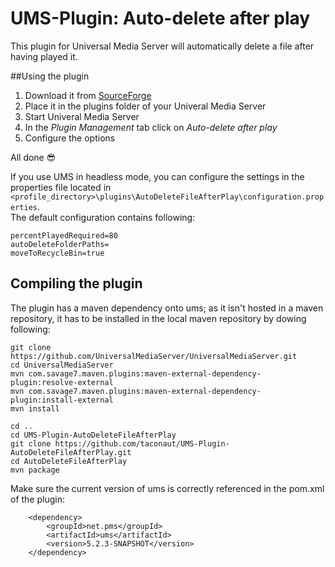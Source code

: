 # UMS-Plugin: Auto-delete after play
This plugin for Universal Media Server will automatically delete a file after having played it.

##Using the plugin
1. Download it from [SourceForge](https://sourceforge.net/projects/ums-mlx/files/ums-plugins/AutoDeleteFileAfterPlay/)
2. Place it in the plugins folder of your Univeral Media Server
3. Start Univeral Media Server
4. In the *Plugin Management* tab click on *Auto-delete after play*
5. Configure the options

All done :sunglasses:

If you use UMS in headless mode, you can configure the settings in the properties file located in<br>
`<profile_directory>\plugins\AutoDeleteFileAfterPlay\configuration.properties`.<br>
The default configuration contains following:

    percentPlayedRequired=80
    autoDeleteFolderPaths=
    moveToRecycleBin=true

## Compiling the plugin
The plugin has a maven dependency onto ums; as it isn't hosted in a maven repository, it has to be installed in the local maven repository by dowing following:

    git clone https://github.com/UniversalMediaServer/UniversalMediaServer.git
    cd UniversalMediaServer
    mvn com.savage7.maven.plugins:maven-external-dependency-plugin:resolve-external
    mvn com.savage7.maven.plugins:maven-external-dependency-plugin:install-external
    mvn install
    
    cd ..
    cd UMS-Plugin-AutoDeleteFileAfterPlay
    git clone https://github.com/taconaut/UMS-Plugin-AutoDeleteFileAfterPlay.git
    cd AutoDeleteFileAfterPlay
    mvn package
    
Make sure the current version of ums is correctly referenced in the pom.xml of the plugin:

		<dependency>
			<groupId>net.pms</groupId>
			<artifactId>ums</artifactId>
			<version>5.2.3-SNAPSHOT</version>
		</dependency>
